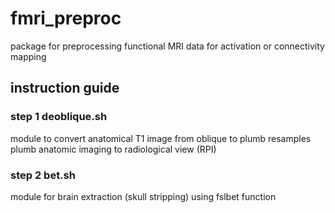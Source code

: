 # fmri_preproc
package for preprocessing functional MRI data for activation or connectivity mapping

## instruction guide

### step 1 deoblique.sh
module to convert anatomical T1 image from oblique to plumb
resamples plumb anatomic imaging to radiological view (RPI)

### step 2 bet.sh
module for brain extraction (skull stripping) using fslbet function
